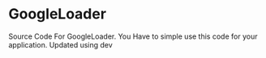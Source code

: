 # GoogleLoader
Source Code For GoogleLoader.
You Have to simple use this code for your application.
Updated using dev